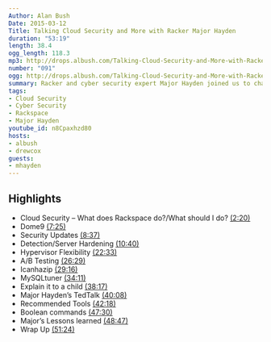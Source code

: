 ```yaml
---
Author: Alan Bush
Date: 2015-03-12
Title: Talking Cloud Security and More with Racker Major Hayden
duration: "53:19"
length: 38.4
ogg_length: 118.3
mp3: http://drops.albush.com/Talking-Cloud-Security-and-More-with-Racker-Major-Hayden.mp3
number: "091"
ogg: http://drops.albush.com/Talking-Cloud-Security-and-More-with-Racker-Major-Hayden.ogg
summary: Racker and cyber security expert Major Hayden joined us to chat about securing your cloud.
tags:
- Cloud Security
- Cyber Security
- Rackspace
- Major Hayden
youtube_id: n8Cpaxhzd80
hosts:
- albush
- drewcox
guests:
- mhayden
---
```


## Highlights

* Cloud Security – What does Rackspace do?/What should I do? [(2:20)](https://youtu.be/n8Cpaxhzd80?t=2m20s)
* Dome9 [(7:25)](https://youtu.be/n8Cpaxhzd80?t=7m25s)
* Security Updates [(8:37)](https://youtu.be/n8Cpaxhzd80?t=8m37s)
* Detection/Server Hardening [(10:40)](https://youtu.be/n8Cpaxhzd80?t=10m40s)
* Hypervisor Flexibility [(22:33)](https://youtu.be/n8Cpaxhzd80?t=22m33s)
* A/B Testing [(26:29)](https://youtu.be/n8Cpaxhzd80?t=26m29s)
* Icanhazip [(29:16)](https://youtu.be/n8Cpaxhzd80?t=29m16s)
* MySQLtuner [(34:11)](https://youtu.be/n8Cpaxhzd80?t=34m11s)
* Explain it to a child [(38:17)](https://youtu.be/n8Cpaxhzd80?t=38m17s)
* Major Hayden’s TedTalk [(40:08)](https://youtu.be/n8Cpaxhzd80?t=40m08s)
* Recommended Tools [(42:18)](https://youtu.be/n8Cpaxhzd80?t=42m18s)
* Boolean commands [(47:30)](https://youtu.be/n8Cpaxhzd80?t=47m30s)
* Major’s Lessons learned [(48:47)](https://youtu.be/n8Cpaxhzd80?t=48m47s)
* Wrap Up [(51:24)](https://youtu.be/n8Cpaxhzd80?t=51m24s)
